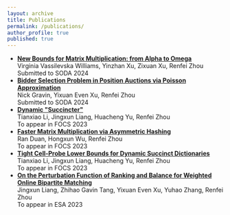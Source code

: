 ```yaml
---
layout: archive
title: Publications
permalink: /publications/
author_profile: true
published: true
---
```


- **[New Bounds for Matrix Multiplication: from Alpha to Omega](https://arxiv.org/abs/2307.07970)**  
  Virginia Vassilevska Williams, Yinzhan Xu, Zixuan Xu, Renfei Zhou  
  Submitted to SODA 2024
- **[Bidder Selection Problem in Position Auctions via Poisson Approximation](https://arxiv.org/abs/2306.10648)**  
  Nick Gravin, Yixuan Even Xu, Renfei Zhou  
  Submitted to SODA 2024
- **[Dynamic "Succincter"](https://arxiv.org/abs/2309.12950)**  
  Tianxiao Li, Jingxun Liang, Huacheng Yu, Renfei Zhou  
  To appear in FOCS 2023
- **[Faster Matrix Multiplication via Asymmetric Hashing](https://arxiv.org/abs/2210.10173)**  
  Ran Duan, Hongxun Wu, Renfei Zhou  
  To appear in FOCS 2023
- [**Tight Cell-Probe Lower Bounds for Dynamic Succinct Dictionaries**](https://arxiv.org/abs/2306.02253)  
  Tianxiao Li, Jingxun Liang, Huacheng Yu, Renfei Zhou  
  To appear in FOCS 2023
- **[On the Perturbation Function of Ranking and Balance for Weighted Online Bipartite Matching](https://arxiv.org/abs/2210.10370)**  
  Jingxun Liang, Zhihao Gavin Tang, Yixuan Even Xu, Yuhao Zhang, Renfei Zhou  
  To appear in ESA 2023
